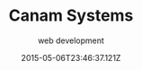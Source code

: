 ---
title: Canam Systems
post_order: 1
date: "2015-05-06T23:46:37.121Z"
excerpt: "Sample excerpt"
blog: "projects"
subtitle: "web development"
tagline: "taking a site from <2003> to <2020>"
tags: ["Design", "Development", "UX", "QA", "Integration"]
overview_title: ["<rebrand.>", "redesign.", "<development.>"]
overview: "Canam Systems’ website had not been updated since their first launch in the early 2000’s. I redesigned and developed their new website with a complete rebrand through a collaborative effort with branding agency Paule Design."
colors: ["#d9f1ff", "#fff1eb", "#1f60ac"]
images: ["https://leroywan.s3.us-east-2.amazonaws.com/canamsys__screen.png", "https://leroywan.s3.us-east-2.amazonaws.com/holigos-banner.png"]
---